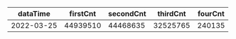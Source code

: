 |dataTime|firstCnt|secondCnt|thirdCnt|fourCnt|
|-|-|-|-|-|
|2022-03-25|44939510|44468635|32525765|240135|